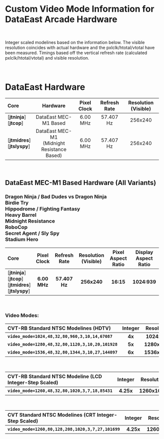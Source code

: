 
# Custom Video Mode Information for DataEast Arcade Hardware

<br>

Integer scaled modelines based on the information below. The visible resolution coincides with actual hardware and the pxlclk/htotal/vtotal have been measured. Timings based off the vertical refresh rate (calculated pxlclk/htotal/vtotal) and visible resolution.

<br>

# DataEast Hardware

| Core | Hardware | Pixel Clock | Refresh Rate | Resolution (Visible) |
|:--|:--:|:--:|:--:|:--:|
[**jtninja**]<br>[**jtcop**] | DataEast MEC-M1 Based | 6.00 MHz | 57.407 Hz | 256x240 |
[**jtmidres**]<br>[**jtslyspy**] | DataEast MEC-M1<br>(Midnight Resistance Based) | 6.00 MHz | 57.407 Hz | 256x240 |

<br>

## DataEast MEC-M1 Based Hardware (All Variants)

### Dragon Ninja / Bad Dudes vs Dragon Ninja<br>Birdie Try<br>Hippodrome / Fighting Fantasy<br>Heavy Barrel<br>Midnight Resistance<br>RoboCop<br>Secret Agent / Sly Spy<br>Stadium Hero

| Core | Pixel Clock | Refresh Rate | Resolution (Visible) | Pixel Aspect Ratio | Display Aspect Ratio |
|:--|:--:|:--:|:--:|:--:|:--:|
[**jtninja**]<br>[**jtcop**]<br>[**jtmidres**]<br>[**jtslyspy**] | **6.00 MHz** | **57.407 Hz** | **256x240** | **16:15** | **1024:939** |

<br>

### Video Modes:

| CVT-RB Standard NTSC Modelines (HDTV) | Integer | Resolution | Horizontal |
|:--|:--:|:--:|:--:|
**`video_mode=1024,48,32,80,960,3,10,14,67087`**    | **4x** | **1024x960**  | **4x** |
**`video_mode=1280,48,32,80,1120,3,10,20,101928`**  | **5x** | **1280x1200** | **5x** |
**`video_mode=1536,48,32,80,1344,3,10,27,144097`**  | **6x** | **1536x1440** | **6x** |

<br>

| CVT-RB Standard NTSC Modeline (LCD Integer-Step Scaled) | Integer | Resolution | Horizontal | vscale_mode |
|:--|:--:|:--:|:--:|:--:|
**`video_mode=1260,48,32,80,1020,3,7,18,85431`** | **4.25x** | **1260x1020** | **4.5x** | **3** |

<br>

| CVT Standard NTSC Modelines (CRT Integer-Step Scaled) | Integer | Resolution| Horizontal | vscale_mode | vga_scaler |
|:--|:--:|:--:|:--:|:--:|:--:|
**`video_mode=1260,80,128,208,1020,3,7,27,101699`** | **4.25x** | **1260x1020** | **4.5x** | **3** | **1** |

<br>
